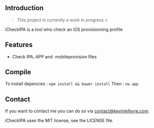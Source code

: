 ## Introduction

> This project is currently a work in progress <

iCheckIPA is a tool who check an iOS provisionning profile

## Features

- Check IPA, APP and .mobileprovision files

## Compile

To install depencies : `npm install && bower install`
Then : `nw app`

## Contact

If you want to contact me you can do so via contact@kevinlefevre.com.

iCheckIPA uses the MIT license, see the LICENSE file.